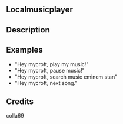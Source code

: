 ## Localmusicplayer


## Description


## Examples
 - "Hey mycroft, play my music!"
 - "Hey mycroft, pause music!"
 - "Hey mycroft, search music eminem stan"
 - "Hey mycroft, next song."


## Credits
colla69


